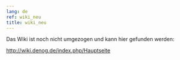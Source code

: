 ```yaml
---
lang: de
ref: wiki_neu
title: wiki_neu
---
```


Das Wiki ist noch nicht umgezogen und kann hier gefunden werden:


<a href='http://wiki.denog.de/index.php/Hauptseite' target='_new'>http://wiki.denog.de/index.php/Hauptseite</a>
